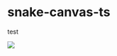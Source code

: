 # snake-canvas-ts

test

<img src="[https://cdnb.artstation.com/p/assets/images/images/033/154/035/large/alexander-londono-angola-57-sin-titulo-20200625174301e4r45t5.jpg?1608586924](https://images.unsplash.com/photo-1531386151447-fd76ad50012f?ixlib=rb-4.0.3&ixid=M3wxMjA3fDB8MHxwaG90by1wYWdlfHx8fGVufDB8fHx8fA%3D%3D&auto=format&fit=crop&w=1287&q=80)https://images.unsplash.com/photo-1531386151447-fd76ad50012f?ixlib=rb-4.0.3&ixid=M3wxMjA3fDB8MHxwaG90by1wYWdlfHx8fGVufDB8fHx8fA%3D%3D&auto=format&fit=crop&w=1287&q=80"></img>
